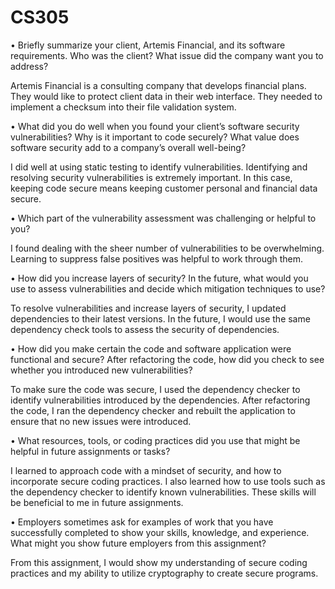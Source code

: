 # CS305

•	Briefly summarize your client, Artemis Financial, and its software requirements. Who was the client? What issue did the company want you to address?

Artemis Financial is a consulting company that develops financial plans. They would like to protect client data in their web interface. They needed to implement a checksum into their file validation system. 

•	What did you do well when you found your client’s software security vulnerabilities? Why is it important to code securely? What value does software security add to a company’s overall well-being?

I did well at using static testing to identify vulnerabilities. Identifying and resolving security vulnerabilities is extremely important. In this case, keeping code secure means keeping customer personal and financial data secure. 

•	Which part of the vulnerability assessment was challenging or helpful to you?

I found dealing with the sheer number of vulnerabilities to be overwhelming. Learning to suppress false positives was helpful to work through them. 

•	How did you increase layers of security? In the future, what would you use to assess vulnerabilities and decide which mitigation techniques to use?

To resolve vulnerabilities and increase layers of security, I updated dependencies to their latest versions. In the future, I would use the same dependency check tools to assess the security of dependencies. 

•	How did you make certain the code and software application were functional and secure? After refactoring the code, how did you check to see whether you introduced new vulnerabilities?

To make sure the code was secure, I used the dependency checker to identify vulnerabilities introduced by the dependencies. After refactoring the code, I ran the dependency checker and rebuilt the application to ensure that no new issues were introduced.

•	What resources, tools, or coding practices did you use that might be helpful in future assignments or tasks?

I learned to approach code with a mindset of security, and how to incorporate secure coding practices. I also learned how to use tools such as the dependency checker to identify known vulnerabilities. These skills will be beneficial to me in future assignments. 

•	Employers sometimes ask for examples of work that you have successfully completed to show your skills, knowledge, and experience. What might you show future employers from this assignment?

From this assignment, I would show my understanding of secure coding practices and my ability to utilize cryptography to create secure programs. 

